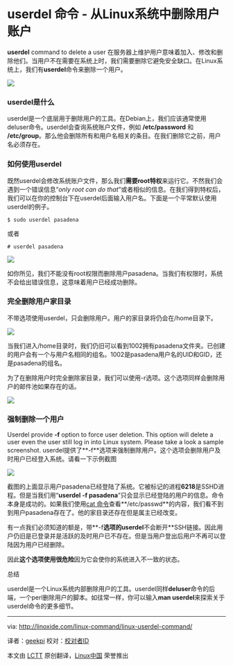 userdel 命令 - 从Linux系统中删除用户账户
================================================================================
**userdel** command to delete a user
在服务器上维护用户意味着加入、修改和删除他们。当用户不在需要在系统上时，我们需要删除它避免安全缺口。在Linux系统上，我们有**userdel**命令来删除一个用户。

![](http://linoxide.com/wp-content/uploads/2013/12/userdel-linux-command.jpg)

### userdel是什么 ###

userdel是一个底层用于删除用户的工具。在Debian上，我们应该通常使用deluser命令。userdel会查询系统账户文件，例如 **/etc/password** 和 **/etc/group**。那么他会删除所有和用户名相关的条目。在我们删除它之前，用户名必须存在。

### 如何使用userdel ###
既然userdel会修改系统账户文件，那么我们**需要root特权**来运行它。不然我们会遇到一个错误信息“*only root can do that*”或者相似的信息。在我们得到特权后，我们可以在你的控制台下在userdel后面输入用户名。下面是一个平常默认使用userdel的例子。

    $ sudo userdel pasadena

或者

    # userdel pasadena

![](http://linoxide.com/wp-content/uploads/2013/12/userdel_default.png)

如你所见，我们不能没有root权限而删除用户pasadena。当我们有权限时，系统不会给出错误信息，这意味着用户已经成功删除。

### 完全删除用户家目录 ###

不带选项使用userdel，只会删除用户。用户的家目录将仍会在/home目录下。

![](http://linoxide.com/wp-content/uploads/2013/12/userdel_home_folder.png)

当我们进入/home目录时，我们仍旧可以看到1002拥有pasadena文件夹。已创建的用户会有一个与用户名相同的组名。1002是pasadena用户名的UID和GID，还是pasadena的组名。

为了在删除用户时完全删除家目录，我们可以使用-r选项。这个选项同样会删除用户的邮件池如果存在的话。

![](http://linoxide.com/wp-content/uploads/2013/12/userdel_r.png)

### 强制删除一个用户 ###

Userdel provide **-f** option to force user deletion. This option will delete a user even the user still log in into Linux system. Please take a look a sample screenshot.
userdel提供了**-f**选项来强制删除用户。这个选项会删除用户及时用户已经登入系统。请看一下示例截图

![](http://linoxide.com/wp-content/uploads/2013/12/userdel_f.png)

截图的上面显示用户pasadena已经登陆了系统。它被标记的进程**6218**是SSHD进程。但是当我们用“**userdel -f pasadena**”只会显示已经登陆的用户的信息。命令本身是成功的。如果我们使用[cat 命令][1]查看**/etc/passwd**的内容，我们看不到到用户pasadena存在了。他的家目录还存在但是属主已经改变。

有一点我们必须知道的额是，带**-f**选项的userdel**不会断开**SSH链接。因此用户仍旧是已登录并是活跃的及时用户已不存在。但是当用户登出后用户不再可以登陆因为用户已经删除。

因此**这个选项使用很危险**因为它会使你的系统进入不一致的状态。

总结

userdel是一个Linux系统内部删除用户的工具。userdel同样**deluser**命令的后端，一个perl删除用户的脚本。如往常一样，你可以输入**man userdel**来探索关于userdel命令的更多细节。 

--------------------------------------------------------------------------------

via: http://linoxide.com/linux-command/linux-userdel-command/

译者：[geekpi](https://github.com/geekpi) 校对：[校对者ID](https://github.com/校对者ID)

本文由 [LCTT](https://github.com/LCTT/TranslateProject) 原创翻译，[Linux中国](http://linux.cn/) 荣誉推出

[1]:http://linoxide.com/linux-command/13-cat-command-examples/

